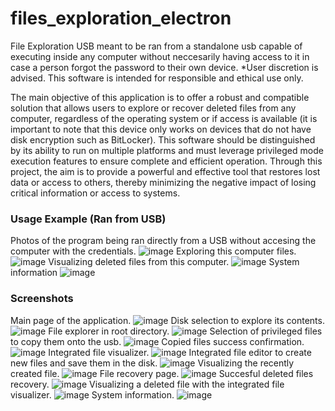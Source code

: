 # files_exploration_electron

File Exploration USB meant to be ran from a standalone usb capable of executing inside any computer without neccesarily having access to it in case a person forgot the password to their own device. *User discretion is advised. This software is intended for responsible and ethical use only.

The main objective of this application is to offer a robust and compatible solution that allows users to explore or recover deleted files from any computer, regardless of the operating system or if access is available (it is important to note that this device only works on devices that do not have disk encryption such as BitLocker). This software should be distinguished by its ability to run on multiple platforms and must leverage privileged mode execution features to ensure complete and efficient operation. Through this project, the aim is to provide a powerful and effective tool that restores lost data or access to others, thereby minimizing the negative impact of losing critical information or access to systems.

### Usage Example (Ran from USB)
Photos of the program being ran directly from a USB without accesing the computer with the credentials.
![image](https://github.com/user-attachments/assets/bef6655c-89bd-4298-b251-15de361ef57e)
Exploring this computer files.
![image](https://github.com/user-attachments/assets/77dc3771-a823-4cc8-89a8-1ec5a7d579f6)
Visualizing deleted files from this computer.
![image](https://github.com/user-attachments/assets/5bf7c570-ee39-4a06-b99d-6107f5362677)
System information
![image](https://github.com/user-attachments/assets/ea78951a-37eb-42ab-b933-724c37363f8c)


### Screenshots
Main page of the application.
![image](https://github.com/user-attachments/assets/5aec0de6-2f06-4a1a-ae9d-e5c1c1351ca2)
Disk selection to explore its contents.
![image](https://github.com/user-attachments/assets/f8d43588-5964-48b5-af28-bab943db691f)
File explorer in root directory.
![image](https://github.com/user-attachments/assets/8f797762-de26-4327-91e5-7330fc00916c)
Selection of privileged files to copy them onto the usb.
![image](https://github.com/user-attachments/assets/abbc1ec0-6f77-4e1b-95e4-49e9d8c79b6b)
Copied files success confirmation.
![image](https://github.com/user-attachments/assets/339efce2-fbd7-4f9f-b6b3-a6057c354dec)
Integrated file visualizer.
![image](https://github.com/user-attachments/assets/abc21364-8b5c-4c7c-a88b-576de41ec57b)
Integrated file editor to create new files and save them in the disk.
![image](https://github.com/user-attachments/assets/3ae61f15-6f70-47a5-b602-7799ce4c9549)
Visualizing the recently created file.
![image](https://github.com/user-attachments/assets/923da018-0372-4749-a9ea-38cbad89a237)
File recovery page.
![image](https://github.com/user-attachments/assets/ed254c3d-ad14-4565-91f0-6a35d5351de6)
Succesful deleted files recovery.
![image](https://github.com/user-attachments/assets/d9c26e47-e954-4c77-8da0-ad4c6a75c0b8)
Visualizing a deleted file with the integrated file visualizer.
![image](https://github.com/user-attachments/assets/7773bd00-1a20-4473-99ea-9003b2e83ea9)
System information.
![image](https://github.com/user-attachments/assets/bb2b8b4f-882f-423b-805a-42e1f80f9988)





